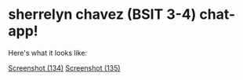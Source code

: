 # sherrelyn chavez (BSIT 3-4) chat-app!

Here's what it looks like: 

[Screenshot (134)](https://user-images.githubusercontent.com/92195916/209090589-98b65a98-fadd-4a6c-902a-8a1eef2eed56.png)
[Screenshot (135)](https://user-images.githubusercontent.com/92195916/209090638-a5f2cf6e-ffc0-4daf-99bf-e701642b68a1.png)

